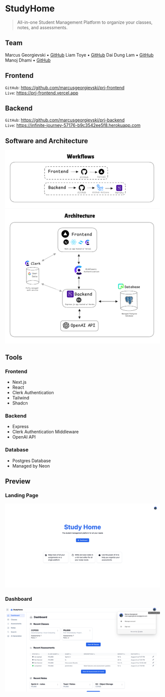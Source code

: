# StudyHome

> All-in-one Student Management Platform to organize your classes, notes, and assessments.

## Team

Marcus Georgievski • [GitHub]()
Liam Toye • [GitHub](https://github.com/lctoye)
Dai Dung Lam • [GitHub](https://github.com/NoneNeko)
Manoj Dhami • [GitHub](https://github.com/Dmanoj07)

## Frontend

`GitHub`: https://github.com/marcusgeorgievski/prj-frontend \
`Live`: https://prj-frontend.vercel.app

## Backend

`GitHub`: https://github.com/marcusgeorgievski/prj-backend \
`Live`: https://infinite-journey-57176-b9c3542ee5f8.herokuapp.com

## Software and Architecture

![Workflow](/assets/work.png)
![Architecture Diagram](/assets/arch.png)

## Tools

### Frontend

- Next.js
- React
- Clerk Authentication
- Tailwind
- Shadcn

### Backend

- Express
- Clerk Authentication Middleware
- OpenAI API

### Database

- Postgres Database
- Managed by Neon

## Preview

### Landing Page

![Landing Page](/assets/landing.png)

### Dashboard

![Dashboard Page](/assets/dashboard.png)
